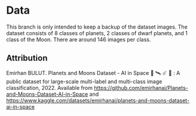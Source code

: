 # Data

This branch is only intended to keep a backup of the dataset images. The dataset consists of 8 classes of planets, 2 classes of dwarf planets, and 1 class of the Moon. There are around 146 images per class.

## Attribution

Emirhan BULUT. Planets and Moons Dataset - AI in Space 🌌 🛰 ☄ 🔭 : A public dataset for large-scale multi-label and multi-class image classification, 2022. Available from https://github.com/emirhanai/Planets-and-Moons-Dataset-AI-in-Space and https://www.kaggle.com/datasets/emirhanai/planets-and-moons-dataset-ai-in-space